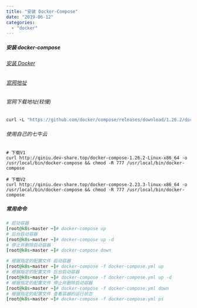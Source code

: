 ```yaml
---
title: "安装 Docker-Compose"
date: "2019-06-12"
categories: 
  - "docker"
---
```


##### 安装 docker-compose

###### [安装 Docker](http://www.dev-share.top/2017/11/16/%e5%ae%89%e8%a3%85-docker/ "安装 Docker")

###### [官网地址](https://docs.docker.com/compose/install/ "官网地址")

###### 官网下载地址(较慢)

```ruby
curl -L "https://github.com/docker/compose/releases/download/1.26.2/docker-compose-$(uname -s)-$(uname -m)" -o /usr/local/bin/docker-compose
```

###### 使用自己的七牛云

```rby
# 下载V1
curl http://qiniu.dev-share.top/docker-compose-1.26.2-Linux-x86_64 -o /usr/local/bin/docker-compose && chmod -R 777 /usr/local/bin/docker-compose

# 下载V2
curl http://qiniu.dev-share.top/docker-compose-2.23.3-linux-x86_64 -o /usr/local/bin/docker-compose && chmod -R 777 /usr/local/bin/docker-compose
```

##### 常用命令

```ruby
# 启动容器
[root@k8s-master ~]# docker-compose up
# 后台启动容器
[root@k8s-master ~]# docker-compose up -d
# 停止并删除启动容器
[root@k8s-master ~]# docker-compose down

# 根据指定的配置文件 启动容器
[root@k8s-master ~]# docker-compose -f docker-compose.yml up
# 根据指定的配置文件 后台启动容器
[root@k8s-master ~]# docker-compose -f docker-compose.yml up -d
# 根据指定的配置文件 停止并删除启动容器
[root@k8s-master ~]# docker-compose -f docker-compose.yml down
# 根据指定的配置文件 查看容器的运行状态
[root@k8s-master ~]# docker-compose -f docker-compose.yml ps
```
